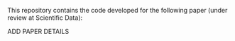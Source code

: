This repository contains the code developed for the following paper (under review at Scientific Data):

ADD PAPER DETAILS
